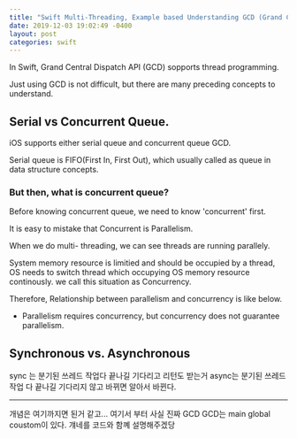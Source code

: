 ```yaml
---
title: "Swift Multi-Threading, Example based Understanding GCD (Grand Central Dispatch)"
date: 2019-12-03 19:02:49 -0400
layout: post
categories: swift
---
```


In Swift, Grand Central Dispatch API (GCD) sopports thread programming.

Just using GCD is not difficult, but there are many preceding concepts to understand.

## Serial vs Concurrent Queue.

iOS supports either serial queue and concurrent queue GCD. 

Serial queue is FIFO(First In, First Out), which usually called as queue in data structure concepts.

### But then, what is concurrent queue?

Before knowing concurrent queue, we need to know 'concurrent' first.

It is easy to mistake that Concurrent is Parallelism.

When we do multi- threading, we can see threads are running parallely.

System memory resource is limitied and should be occupied by a thread, OS needs to switch thread which occupying OS memory resource continously. we call this situation as Concurrency.

Therefore, Relationship between parallelism and concurrency is like below.

- Parallelism requires concurrency, but concurrency does not guarantee parallelism.


## Synchronous vs. Asynchronous
sync 는 분기된 쓰레드 작업다 끝나길 기다리고 리턴도 받는거
async는 분기된 쓰레드 작업 다 끝나길 기다리지 않고 바뀌면 알아서 바뀐다.

---------
개념은 여기까지면 된거 같고...
여기서 부터 사실 진짜 GCD 
GCD는 main global coustom이 있다.
걔네를 코드와 함꼐 설명해주겠당
